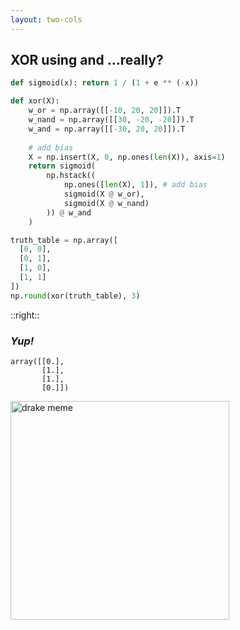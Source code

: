 ```yaml
---
layout: two-cols
---
```


## XOR using <mdi-summation /> and <mdi-function />...really?

```py
def sigmoid(x): return 1 / (1 + e ** (-x))

def xor(X):
    w_or = np.array([[-10, 20, 20]]).T
    w_nand = np.array([[30, -20, -20]]).T
    w_and = np.array([[-30, 20, 20]]).T
    
    # add bias
    X = np.insert(X, 0, np.ones(len(X)), axis=1)
    return sigmoid(
        np.hstack((
            np.ones([len(X), 1]), # add bias
            sigmoid(X @ w_or), 
            sigmoid(X @ w_nand)
        )) @ w_and
    )

truth_table = np.array([
  [0, 0],
  [0, 1],
  [1, 0],
  [1, 1]
])
np.round(xor(truth_table), 3)
```

::right::

### *Yup!* <twemoji-beaming-face-with-smiling-eyes />

```
array([[0.],
       [1.],
       [1.],
       [0.]])
```

<img alt="drake meme" src="https://i.imgflip.com/683t5p.jpg" style="height: 350px" />